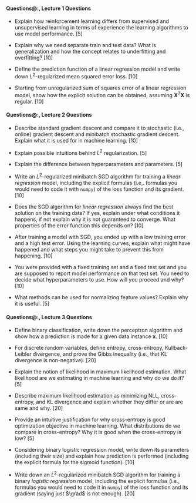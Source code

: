 #### Questions@:, Lecture 1 Questions

- Explain how reinforcement learning differs from supervised and unsupervised learning in terms of experience the learning algorithms to use model performance. [5]

- Explain why we need separate train and test data? What is generalization and how the concept relates to underfitting and overfitting? [10]

- Define the prediction function of a linear regression model and write down $L^2$-regularized mean squared error loss. [10]

- Starting from unregularized sum of squares error of a linear regression model, show how the explicit solution can be obtained, assuming $\boldsymbol X^T \boldsymbol X$ is regular. [10]

#### Questions@:, Lecture 2 Questions

- Describe standard gradient descent and compare it to stochastic (i.e., online) gradient descent and minibatch stochastic gradient descent. Explain what it is used for in machine learning. [10]

- Explain possible intuitions behind $L^2$ regularization. [5]

- Explain the difference between hyperparameters and parameters. [5]

- Write an $L^2$-regularized minibatch SGD algorithm for training a *linear regression* model, including the explicit formulas (i.e,. formulas you would
  need to code it with `numpy`) of the loss function and its gradient. [10]

- Does the SGD algorithm for *linear regression* always find the best solution on the training data? If yes, explain under what conditions it happens, if not explain why it is not guaranteed to converge. What properties of the error function this depends on? [10]

- After training a model with SGD, you ended up with a low training error and a high test error. Using the learning curves, explain what might have happened and what steps you might take to prevent this from happening. [10]

- You were provided with a fixed training set and a fixed test set and you are supposed to report model performance on that test set. You need to decide what hyperparameters to use. How will you proceed and why? [10]

- What methods can be used for normalizing feature values? Explain why it is useful. [5]

#### Questions@:, Lecture 3 Questions

- Define binary classification, write down the perceptron algorithm and show how a prediction is made for a given data instance $\boldsymbol x$. [10]

- For discrete random variables, define entropy, cross-entropy, Kullback-Leibler divergence, and prove the Gibbs inequality (i.e., that KL divergence is non-negative). [20]

- Explain the notion of likelihood in maximum likelihood estimation. What likelihood are we estimating in machine learning and why do we do it? [5]

- Describe maximum likelihood estimation as minimizing NLL, cross-entropy, and KL divergence and explain whether they differ or are are same and why. [20]

- Provide an intuitive justification for why cross-entropy is good optimization objective in machine learning. What distributions do we compare in cross-entropy? Why it is good when the cross-entropy is low? [5]

- Considering binary logistic regression model, write down its parameters (including their size) and explain how prediction is performed (including the explicit formula for the sigmoid function). [10]

- Write down an $L^2$-regularized minibatch SGD algorithm for training a binary *logistic regression* model, including the explicit formulas (i.e., formulas you would need to code it in `numpy`) of the loss function and its gradient (saying just $\grad$ is not enough). [20]
